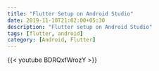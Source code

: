 ```yaml
---
title: "Flutter Setup on Android Studio"
date: 2019-11-10T21:02:00+05:30
description: "Flutter setup on Android Studio"
tags: [flutter, android]
category: [Android, Flutter]
---
```


{{< youtube BDRQxfWrozY >}}

